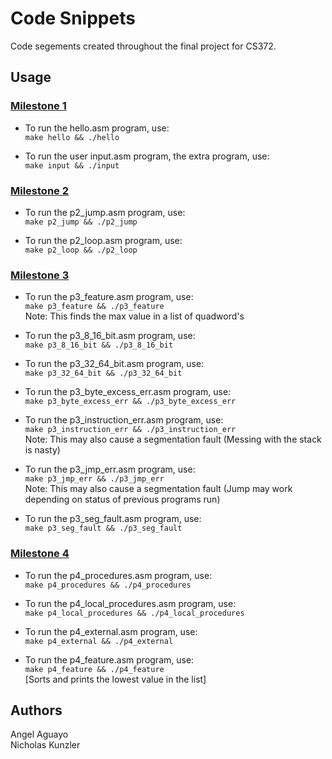 # Code Snippets
Code segements created throughout the final project for CS372.

## Usage
### <ins>Milestone 1</ins>
* To run the hello.asm program, use:  
```make hello && ./hello```  

* To run the user input.asm program, the extra program, use:  
```make input && ./input```  

### <ins>Milestone 2</ins>
* To run the p2_jump.asm program, use:  
```make p2_jump && ./p2_jump```  

* To run the p2_loop.asm program, use:  
```make p2_loop && ./p2_loop```  

### <ins>Milestone 3</ins>
* To run the p3_feature.asm program, use:  
```make p3_feature && ./p3_feature```  
Note: This finds the max value in a list of quadword's

* To run the p3_8_16_bit.asm program, use:   
```make p3_8_16_bit && ./p3_8_16_bit```  

* To run the p3_32_64_bit.asm program, use:  
```make p3_32_64_bit && ./p3_32_64_bit```  

* To run the p3_byte_excess_err.asm program, use:  
```make p3_byte_excess_err && ./p3_byte_excess_err```  

* To run the p3_instruction_err.asm program, use:  
```make p3_instruction_err && ./p3_instruction_err```  
Note: This may also cause a segmentation fault (Messing with the stack is nasty)

* To run the p3_jmp_err.asm program, use:  
```make p3_jmp_err && ./p3_jmp_err```  
Note: This may also cause a segmentation fault (Jump may work depending on status of previous programs run)

* To run the p3_seg_fault.asm program, use:  
```make p3_seg_fault && ./p3_seg_fault```

### <ins>Milestone 4</ins>
* To run the p4_procedures.asm program, use:  
```make p4_procedures && ./p4_procedures```  

* To run the p4_local_procedures.asm program, use:  
```make p4_local_procedures && ./p4_local_procedures```  

* To run the p4_external.asm program, use:  
```make p4_external && ./p4_external```  

* To run the p4_feature.asm program, use:  
```make p4_feature && ./p4_feature```  
[Sorts and prints the lowest value in the list]

## Authors
Angel Aguayo  
Nicholas Kunzler
